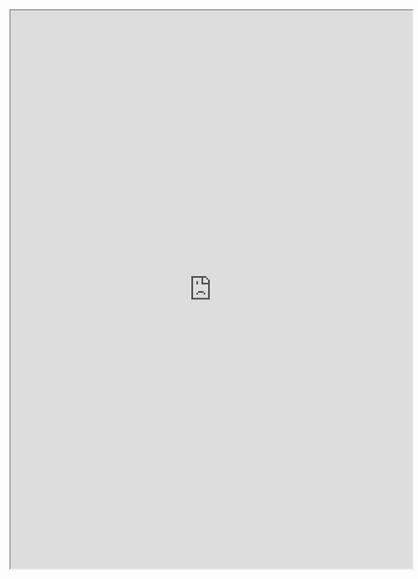 <iframe 
allowtransparency="true" width="720" height="1000" 
src="https://sslecal2.investing.com?columns=exc_flags,exc_currency,exc_importance,exc_actual,exc_forecast,exc_previous&amp;category=_employment,_economicActivity,_inflation,_credit,_centralBanks,_confidenceIndex,_balance,_Bonds&amp;importance=2,3&amp;features=datepicker,timezone,timeselector,filters&amp;countries=17,35,72,5,4,39&amp;calType=week&amp;timeZone=28&amp;lang=6">
</iframe>